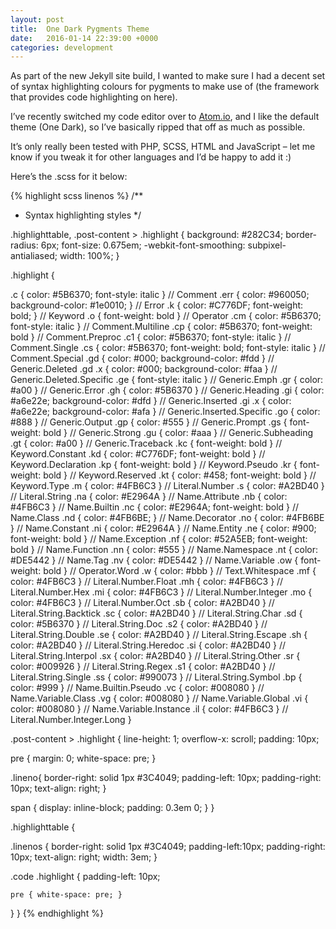 ```yaml
---
layout: post
title:  One Dark Pygments Theme
date:   2016-01-14 22:39:00 +0000
categories: development
---
```


As part of the new Jekyll site build, I wanted to make sure I had a decent set of syntax highlighting colours for pygments to make use of (the framework that provides code highlighting on here).

I’ve recently switched my code editor over to [Atom.io](https://atom.io), and I like the default theme (One Dark), so I’ve basically ripped that off as much as possible.

It’s only really been tested with PHP, SCSS, HTML and JavaScript – let me know if you tweak it for other languages and I’d be happy to add it :)

Here’s the .scss for it below:

{% highlight scss linenos %}
/**
 * Syntax highlighting styles
 */

.highlighttable,
.post-content > .highlight {
  background: #282C34;
  border-radius: 6px;
  font-size: 0.675em;
  -webkit-font-smoothing: subpixel-antialiased;
  width: 100%;
}

.highlight {

  .c     { color: #5B6370; font-style: italic } // Comment
  .err   { color: #960050; background-color: #1e0010; } // Error
  .k     { color: #C776DF; font-weight: bold; } // Keyword
  .o     { font-weight: bold } // Operator
  .cm    { color: #5B6370; font-style: italic } // Comment.Multiline
  .cp    { color: #5B6370; font-weight: bold } // Comment.Preproc
  .c1    { color: #5B6370; font-style: italic } // Comment.Single
  .cs    { color: #5B6370; font-weight: bold; font-style: italic } // Comment.Special
  .gd    { color: #000; background-color: #fdd } // Generic.Deleted
  .gd .x { color: #000; background-color: #faa } // Generic.Deleted.Specific
  .ge    { font-style: italic } // Generic.Emph
  .gr    { color: #a00 } // Generic.Error
  .gh    { color: #5B6370 } // Generic.Heading
  .gi    { color: #a6e22e; background-color: #dfd } // Generic.Inserted
  .gi .x { color: #a6e22e; background-color: #afa } // Generic.Inserted.Specific
  .go    { color: #888 } // Generic.Output
  .gp    { color: #555 } // Generic.Prompt
  .gs    { font-weight: bold } // Generic.Strong
  .gu    { color: #aaa } // Generic.Subheading
  .gt    { color: #a00 } // Generic.Traceback
  .kc    { font-weight: bold } // Keyword.Constant
  .kd    { color: #C776DF; font-weight: bold } // Keyword.Declaration
  .kp    { font-weight: bold } // Keyword.Pseudo
  .kr    { font-weight: bold } // Keyword.Reserved
  .kt    { color: #458; font-weight: bold } // Keyword.Type
  .m     { color: #4FB6C3 } // Literal.Number
  .s     { color: #A2BD40 } // Literal.String
  .na    { color: #E2964A } // Name.Attribute
  .nb    { color: #4FB6C3 } // Name.Builtin
  .nc    { color: #E2964A; font-weight: bold } // Name.Class
  .nd    { color: #4FB6BE; } // Name.Decorator
  .no    { color: #4FB6BE } // Name.Constant
  .ni    { color: #E2964A } // Name.Entity
  .ne    { color: #900; font-weight: bold } // Name.Exception
  .nf    { color: #52A5EB; font-weight: bold } // Name.Function
  .nn    { color: #555 } // Name.Namespace
  .nt    { color: #DE5442 } // Name.Tag
  .nv    { color: #DE5442 } // Name.Variable
  .ow    { font-weight: bold } // Operator.Word
  .w     { color: #bbb } // Text.Whitespace
  .mf    { color: #4FB6C3 } // Literal.Number.Float
  .mh    { color: #4FB6C3 } // Literal.Number.Hex
  .mi    { color: #4FB6C3 } // Literal.Number.Integer
  .mo    { color: #4FB6C3 } // Literal.Number.Oct
  .sb    { color: #A2BD40 } // Literal.String.Backtick
  .sc    { color: #A2BD40 } // Literal.String.Char
  .sd    { color: #5B6370 } // Literal.String.Doc
  .s2    { color: #A2BD40 } // Literal.String.Double
  .se    { color: #A2BD40 } // Literal.String.Escape
  .sh    { color: #A2BD40 } // Literal.String.Heredoc
  .si    { color: #A2BD40 } // Literal.String.Interpol
  .sx    { color: #A2BD40 } // Literal.String.Other
  .sr    { color: #009926 } // Literal.String.Regex
  .s1    { color: #A2BD40 } // Literal.String.Single
  .ss    { color: #990073 } // Literal.String.Symbol
  .bp    { color: #999 } // Name.Builtin.Pseudo
  .vc    { color: #008080 } // Name.Variable.Class
  .vg    { color: #008080 } // Name.Variable.Global
  .vi    { color: #008080 } // Name.Variable.Instance
  .il    { color: #4FB6C3 } // Literal.Number.Integer.Long
}

.post-content > .highlight {
  line-height: 1;
  overflow-x: scroll;
  padding: 10px;

  pre {
    margin: 0;
    white-space: pre;
  }

  .lineno{
    border-right: solid 1px #3C4049;
    padding-left: 10px;
    padding-right: 10px;
    text-align: right;
  }

  span {
    display: inline-block;
    padding: 0.3em 0;
  }
}

.highlighttable {

  .linenos {
    border-right: solid 1px #3C4049;
    padding-left:10px;
    padding-right: 10px;
    text-align: right;
    width: 3em;
  }

  .code .highlight {
    padding-left: 10px;

    pre { white-space: pre; }
  }
}
{% endhighlight %}

<br>
